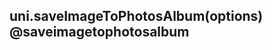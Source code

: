 ## uni.saveImageToPhotosAlbum(options) @saveimagetophotosalbum

<!-- UTSAPIJSON.saveImageToPhotosAlbum.description -->

<!-- UTSAPIJSON.saveImageToPhotosAlbum.compatibility -->

<!-- UTSAPIJSON.saveImageToPhotosAlbum.param -->

<!-- UTSAPIJSON.saveImageToPhotosAlbum.returnValue -->

<!-- UTSAPIJSON.saveImageToPhotosAlbum.example -->

<!-- UTSAPIJSON.saveImageToPhotosAlbum.tutorial -->

<!-- UTSAPIJSON.general_type.name -->

<!-- UTSAPIJSON.general_type.param -->
